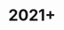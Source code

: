 ---
title: "2021+"
image: /images/about/2021_phone.png
headless: true
milestones:
  - OCW celebrates its 20th anniversary and two decades of open sharing ([video](https://www.youtube.com/watch?v=8O2EPwUtWyY)).
  - "New OCW platform launches: mobile responsive, enhanced search and more"
  - 440 OCW mirror sites are installed around the world.
  - Over 300 million lifetime visits to OCW website and YouTube channel
---